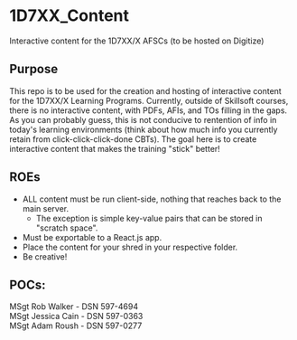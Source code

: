 # 1D7XX_Content
Interactive content for the 1D7XX/X AFSCs (to be hosted on Digitize)

## Purpose
This repo is to be used for the creation and hosting of interactive content for the 1D7XX/X Learning Programs. Currently, outside of Skillsoft courses,
there is no interactive content, with PDFs, AFIs, and TOs filling in the gaps. As you can probably guess, this is not conducive to rentention of info
in today's learning environments (think about how much info you currently retain from click-click-click-done CBTs). The goal here is to create interactive
content that makes the training "stick" better!

## ROEs
- ALL content must be run client-side, nothing that reaches back to the main server.
  - The exception is simple key-value pairs that can be stored in "scratch space".
- Must be exportable to a React.js app.
- Place the content for your shred in your respective folder.
- Be creative!

## POCs:
MSgt Rob Walker - DSN 597-4694  
MSgt Jessica Cain - DSN 597-0363  
MSgt Adam Roush - DSN 597-0277
